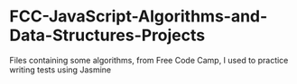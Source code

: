 # FCC-JavaScript-Algorithms-and-Data-Structures-Projects
Files containing some algorithms, from Free Code Camp, I used to practice writing tests using Jasmine
